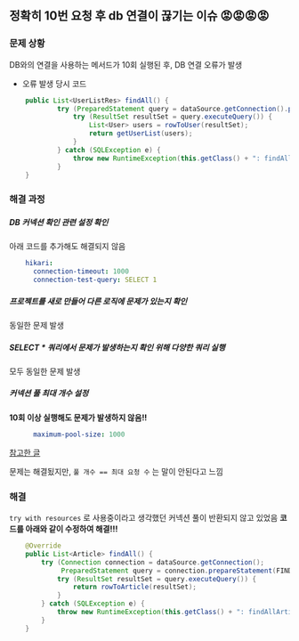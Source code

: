 ## 정확히 10번 요청 후 db 연결이 끊기는 이슈 😡😡😡😡

### 문제 상황

DB와의 연결을 사용하는 메서드가 10회 실행된 후, DB 연결 오류가 발생
- 오류 발생 당시 코드
```java
    public List<UserListRes> findAll() {
            try (PreparedStatement query = dataSource.getConnection().prepareStatement(FIND_ALL_USER)) {
                try (ResultSet resultSet = query.executeQuery()) {
                    List<User> users = rowToUser(resultSet);
                    return getUserList(users);
                }
            } catch (SQLException e) {
                throw new RuntimeException(this.getClass() + ": findAll: " + e.getMessage());
            }
    }
```

### 해결 과정
##### DB 커넥션 확인 관련 설정 확인
아래 코드를 추가해도 해결되지 않음 
```yaml
    hikari:
      connection-timeout: 1000
      connection-test-query: SELECT 1
```

##### 프로젝트를 새로 만들어 다른 로직에 문제가 있는지 확인
동일한 문제 발생

##### SELECT * 쿼리에서 문제가 발생하는지 확인 위해 다양한 쿼리 실행
모두 동일한 문제 발생

##### 커넥션 풀 최대 개수 설정
**10회 이상 실행해도 문제가 발생하지 않음!!**
```yaml
      maximum-pool-size: 1000
```
[참고한 글](https://stackoverflow.com/questions/4437153/h2-database-embedded-connection-timeout)

문제는 해결됬지만, `풀 개수 == 최대 요청 수` 는 말이 안된다고 느낌

### 해결

`try with resources` 로 사용중이라고 생각했던 커넥션 풀이 반환되지 않고 있었음
**코드를 아래와 같이 수정하여 해결!!!**

```java
    @Override
    public List<Article> findAll() {
        try (Connection connection = dataSource.getConnection();
             PreparedStatement query = connection.prepareStatement(FIND_ALL_SQL)) {
            try (ResultSet resultSet = query.executeQuery()) {
                return rowToArticle(resultSet);
            }
        } catch (SQLException e) {
            throw new RuntimeException(this.getClass() + ": findAllArticle : " + e.getMessage());
        }
    }
```